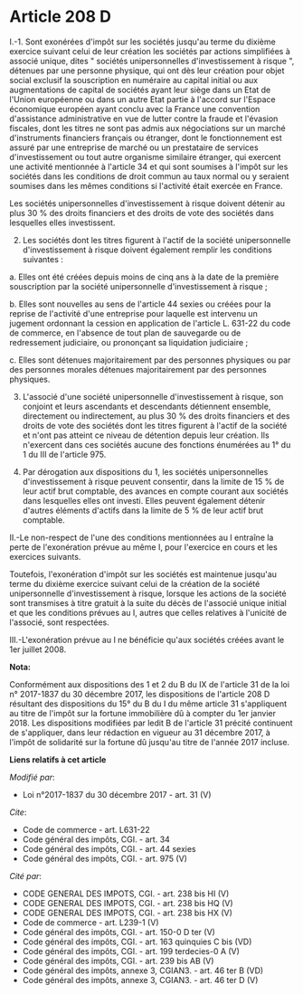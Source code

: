 # Article 208 D

I.-1. Sont exonérées d'impôt sur les sociétés jusqu'au terme du dixième exercice suivant celui de leur création les sociétés
par actions simplifiées à associé unique, dites " sociétés unipersonnelles d'investissement à risque ", détenues par une
personne physique, qui ont dès leur création pour objet social exclusif la souscription en numéraire au capital initial ou
aux augmentations de capital de sociétés ayant leur siège dans un Etat de l'Union européenne ou dans un autre Etat partie à
l'accord sur l'Espace économique européen ayant conclu avec la France une convention d'assistance administrative en vue de
lutter contre la fraude et l'évasion fiscales, dont les titres ne sont pas admis aux négociations sur un marché d'instruments
financiers français ou étranger, dont le fonctionnement est assuré par une entreprise de marché ou un prestataire de services
d'investissement ou tout autre organisme similaire étranger, qui exercent une activité mentionnée à l'article 34 et qui sont
soumises à l'impôt sur les sociétés dans les conditions de droit commun au taux normal ou y seraient soumises dans les mêmes
conditions si l'activité était exercée en France. 

Les sociétés unipersonnelles d'investissement à risque doivent détenir au plus 30 % des droits financiers et des droits de
vote des sociétés dans lesquelles elles investissent. 

2. Les sociétés dont les titres figurent à l'actif de la société unipersonnelle d'investissement à risque doivent également
remplir les conditions suivantes : 

a. Elles ont été créées depuis moins de cinq ans à la date de la première souscription par la société unipersonnelle
d'investissement à risque ; 

b. Elles sont nouvelles au sens de l'article 44 sexies ou créées pour la reprise de l'activité d'une entreprise pour laquelle
est intervenu un jugement ordonnant la cession en application de l'article L. 631-22 du code de commerce, en l'absence de
tout plan de sauvegarde ou de redressement judiciaire, ou prononçant sa liquidation judiciaire ; 

c. Elles sont détenues majoritairement par des personnes physiques ou par des personnes morales détenues majoritairement par
des personnes physiques. 

3. L'associé d'une société unipersonnelle d'investissement à risque, son conjoint et leurs ascendants et descendants
détiennent ensemble, directement ou indirectement, au plus 30 % des droits financiers et des droits de vote des sociétés dont
les titres figurent à l'actif de la société et n'ont pas atteint ce niveau de détention depuis leur création. Ils n'exercent
dans ces sociétés aucune des fonctions énumérées au 1° du 1 du III de l'article 975.

4. Par dérogation aux dispositions du 1, les sociétés unipersonnelles d'investissement à risque peuvent consentir, dans la
limite de 15 % de leur actif brut comptable, des avances en compte courant aux sociétés dans lesquelles elles ont investi.
Elles peuvent également détenir d'autres éléments d'actifs dans la limite de 5 % de leur actif brut comptable. 

II.-Le non-respect de l'une des conditions mentionnées au I entraîne la perte de l'exonération prévue au même I, pour
l'exercice en cours et les exercices suivants. 

Toutefois, l'exonération d'impôt sur les sociétés est maintenue jusqu'au terme du dixième exercice suivant celui de la
création de la société unipersonnelle d'investissement à risque, lorsque les actions de la société sont transmises à titre
gratuit à la suite du décès de l'associé unique initial et que les conditions prévues au I, autres que celles relatives à
l'unicité de l'associé, sont respectées. 

III.-L'exonération prévue au I ne bénéficie qu'aux sociétés créées avant le 1er juillet 2008.

**Nota:**

Conformément aux dispositions des 1 et 2 du B du IX de l'article 31 de la loi n° 2017-1837 du 30 décembre 2017, les
dispositions de l'article 208 D résultant des dispositions du 15° du B du I du même article 31 s'appliquent au titre de
l'impôt sur la fortune immobilière dû à compter du 1er janvier 2018. Les dispositions modifiées par ledit B de l'article 31
précité continuent de s'appliquer, dans leur rédaction en vigueur au 31 décembre 2017, à l'impôt de solidarité sur la fortune
dû jusqu'au titre de l'année 2017 incluse.

**Liens relatifs à cet article**

_Modifié par_:

  - Loi n°2017-1837 du 30 décembre 2017 - art. 31 (V)

_Cite_:

  - Code de commerce - art. L631-22
  - Code général des impôts, CGI. - art. 34
  - Code général des impôts, CGI. - art. 44 sexies
  - Code général des impôts, CGI. - art. 975 (V)

_Cité par_:

  - CODE GENERAL DES IMPOTS, CGI. - art. 238 bis HI (V)
  - CODE GENERAL DES IMPOTS, CGI. - art. 238 bis HQ (V)
  - CODE GENERAL DES IMPOTS, CGI. - art. 238 bis HX (V)
  - Code de commerce - art. L239-1 (V)
  - Code général des impôts, CGI. - art. 150-0 D ter (V)
  - Code général des impôts, CGI. - art. 163 quinquies C bis (VD)
  - Code général des impôts, CGI. - art. 199 terdecies-0 A (V)
  - Code général des impôts, CGI. - art. 239 bis AB (V)
  - Code général des impôts, annexe 3, CGIAN3. - art. 46 ter B (VD)
  - Code général des impôts, annexe 3, CGIAN3. - art. 46 ter D (V)
